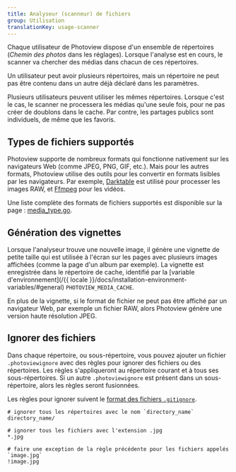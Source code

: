 ```yaml
---
title: Analyseur (scanneur) de fichiers
group: Utilisation
translationKey: usage-scanner
---
```


Chaque utilisateur de Photoview dispose d'un ensemble de répertoires (_Chemin des photos_ dans les réglages). Lorsque l'analyse est en cours, le scanner va chercher des médias dans chacun de ces répertoires.

Un utilisateur peut avoir plusieurs répertoires, mais un répertoire ne peut pas être contenu dans un autre déjà déclaré dans les paramètres.

Plusieurs utilisateurs peuvent utiliser les mêmes répertoires.
Lorsque c'est le cas, le scanner ne processera les médias qu'une seule fois, pour ne pas créer de doublons dans le cache.
Par contre, les partages publics sont individuels, de même que les favoris.

## Types de fichiers supportés

Photoview supporte de nombreux formats qui fonctionne nativement sur les navigateurs Web (comme JPEG, PNG, GIF, etc.). Mais pour les autres formats, Photoview utilise des outils pour les convertir en formats lisibles par les navigateurs.
Par exemple, [Darktable](https://www.darktable.org/) est utilisé pour processer les images RAW, et [Ffmpeg](https://www.ffmpeg.org/) pour les vidéos.

Une liste complète des formats de fichiers supportés est disponible sur la page : [media_type.go](https://github.com/photoview/photoview/blob/master/api/scanner/media_type/media_type.go).

## Génération des vignettes

Lorsque l'analyseur trouve une nouvelle image, il génère une vignette de petite taille qui est utilisée à l'écran sur les pages avec plusieurs images affichées (comme la page d'un album par exemple).
La vignette est enregistrée dans le répertoire de cache, identifié par la [variable d'environnement](/{{ locale }}/docs/installation-environment-variables/#general) `PHOTOVIEW_MEDIA_CACHE`.

En plus de la vignette, si le format de fichier ne peut pas être affiché par un navigateur Web, par exemple un fichier RAW, alors Photoview génère une version haute résolution JPEG.

## Ignorer des fichiers

Dans chaque répertoire, ou sous-répertoire, vous pouvez ajouter un fichier `.photoviewignore` avec des règles pour ignorer des fichiers ou des répertoires.
Les règles s'appliqueront au répertoire courant et à tous ses sous-répertoires.
Si un autre `.photoviewignore` est présent dans un sous-répertoire, alors les règles seront fusionnées.

Les règles pour ignorer suivent le [format des fichiers `.gitignore`](https://git-scm.com/docs/gitignore#_pattern_format).

```gitignore
# ignorer tous les répertoires avec le nom `directory_name`
directory_name/

# ignorer tous les fichiers avec l'extension .jpg
*.jpg

# faire une exception de la règle précédente pour les fichiers appelés `image.jpg`
!image.jpg
```
